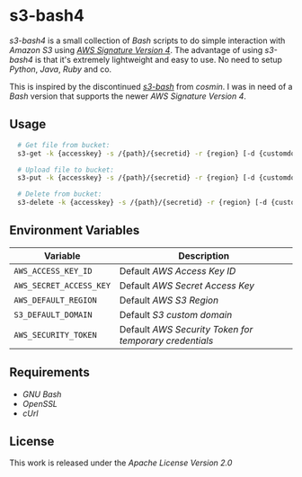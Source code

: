 # s3-bash4

_s3-bash4_ is a small collection of _Bash_ scripts to do simple interaction with _Amazon S3_ using [_AWS Signature Version 4_](http://docs.aws.amazon.com/AmazonS3/latest/API/sig-v4-authenticating-requests.html). The advantage of using _s3-bash4_ is that it's extremely lightweight and easy to use. No need to setup _Python_, _Java_, _Ruby_ and co.

This is inspired by the discontinued [_s3-bash_](https://github.com/cosmin/s3-bash) from _cosmin_. I was in need of a _Bash_ version that supports the newer _AWS Signature Version 4_.

## Usage

```sh
  # Get file from bucket:
  s3-get -k {accesskey} -s /{path}/{secretid} -r {region} [-d {customdomain}] /{bucketname}/{filename} > {filename}

  # Upload file to bucket:
  s3-put -k {accesskey} -s /{path}/{secretid} -r {region} [-d {customdomain}] -T /{path}/{filename} /{bucketname}/{filename}

  # Delete from bucket:
  s3-delete -k {accesskey} -s /{path}/{secretid} -r {region} [-d {customdomain}] /{bucketname}/{filename}
```

## Environment Variables

Variable               | Description
---------------------- | -----------------------------------------------------------
`AWS_ACCESS_KEY_ID`    | Default _AWS Access Key ID_
`AWS_SECRET_ACCESS_KEY`| Default _AWS Secret Access Key_
`AWS_DEFAULT_REGION`   | Default _AWS S3 Region_
`S3_DEFAULT_DOMAIN`    | Default _S3 custom domain_
`AWS_SECURITY_TOKEN`   | Default _AWS Security Token for temporary credentials_

## Requirements

- _GNU Bash_
- _OpenSSL_
- _cUrl_

## License

This work is released under the _Apache License Version 2.0_
